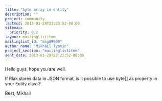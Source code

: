 ```yaml
---
title: "byte array in entity"
description: ""
project: community
lastmod: 2013-01-28T23:23:52-08:00
sitemap:
  priority: 0.2
layout: mailinglistitem
mailinglist_id: "msg09908"
author_name: "Mikhail Tyamin"
project_section: "mailinglistitem"
sent_date: 2013-01-28T23:23:52-08:00
---
```



Hello guys, hope you are well.

If Riak stores data in JSON format, is it possible to use byte[] as property in 
your Entity class?

Best,
Mikhail
